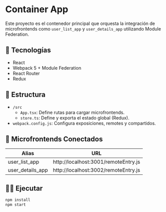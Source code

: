# Container App

Este proyecto es el contenedor principal que orquesta la integración de microfrontends como `user_list_app` y `user_details_app` utilizando Module Federation.

## 🚀 Tecnologías

- React
- Webpack 5 + Module Federation
- React Router
- Redux

## 🧱 Estructura

- `/src`
  - `App.tsx`: Define rutas para cargar microfrontends.
  - `store.ts`: Define y exporta el estado global (Redux).
- `webpack.config.js`: Configura exposiciones, remotes y compartidos.

## 🔗 Microfrontends Conectados

| Alias            | URL                                  |
| ---------------- | ------------------------------------ |
| user_list_app    | http://localhost:3001/remoteEntry.js |
| user_details_app | http://localhost:3002/remoteEntry.js |

## 🏃‍♂️ Ejecutar

```bash
npm install
npm start
```
